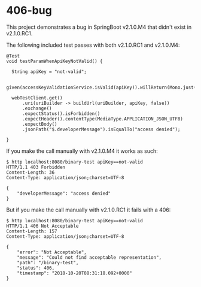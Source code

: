 # 406-bug

This project demonstrates a bug in SpringBoot v2.1.0.M4 that didn't exist in v2.1.0.RC1.

The following included test passes with both v2.1.0.RC1 and v2.1.0.M4:

```
@Test
void testParamWhenApiKeyNotValid() {

  String apiKey = "not-valid";

  given(accessKeyValidationService.isValid(apiKey)).willReturn(Mono.just(Boolean.FALSE));

  webTestClient.get()
      .uri(uriBuilder -> buildUrl(uriBuilder, apiKey, false))
      .exchange()
      .expectStatus().isForbidden()
      .expectHeader().contentType(MediaType.APPLICATION_JSON_UTF8)
      .expectBody()
      .jsonPath("$.developerMessage").isEqualTo("access denied");

}
```

If you make the call manually with v2.1.0.M4 it works as such:

```
$ http localhost:8080/binary-test apiKey==not-valid
HTTP/1.1 403 Forbidden
Content-Length: 36
Content-Type: application/json;charset=UTF-8

{
    "developerMessage": "access denied"
}
```

But if you make the call manually with v2.1.0.RC1 it fails with a 406:

```
$ http localhost:8080/binary-test apiKey==not-valid                                                                                                              
HTTP/1.1 406 Not Acceptable
Content-Length: 157
Content-Type: application/json;charset=UTF-8

{
    "error": "Not Acceptable",
    "message": "Could not find acceptable representation",
    "path": "/binary-test",
    "status": 406,
    "timestamp": "2018-10-20T08:31:18.092+0000"
}
```

